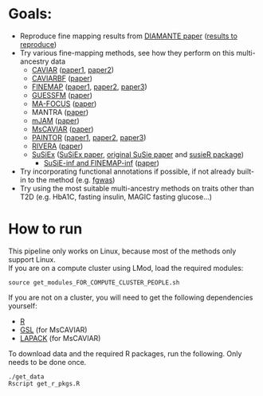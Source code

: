 # Goals:
+ Reproduce fine mapping results from [DIAMANTE paper](https://doi.org/10.1038/s41588-022-01058-3) ([results to reproduce](https://kp4cd.org/index.php/node/869))
+ Try various fine-mapping methods, see how they perform on this multi-ancestry data
  - [CAVIAR](https://github.com/fhormoz/caviar) ([paper1](https://doi.org/10.1534/genetics.114.167908), [paper2](https://doi.org/10.1016/j.ajhg.2016.10.003))
  - [CAVIARBF](https://bitbucket.org/Wenan/caviarbf/src/master/) ([paper](https://doi.org/10.1534/genetics.116.188953))
  - [FINEMAP](http://www.christianbenner.com/) ([paper1](https://doi.org/10.1093/bioinformatics/btw018), [paper2](https://doi.org/10.1016/j.ajhg.2017.08.012), [paper3](https://doi.org/10.1101/318618))
  - [GUESSFM](https://github.com/chr1swallace/GUESSFM) ([paper](https://doi.org/10.1371/journal.pgen.1005272))
  - [MA-FOCUS](https://www.mancusolab.com/ma-focus) ([paper](https://www.cell.com/ajhg/fulltext/S0002-9297(22)00306-8))
  - MANTRA ([paper](https://doi.org/10.1002/gepi.20630))
  - [mJAM](https://github.com/USCbiostats/hJAM) ([paper](https://doi.org/10.1101/2022.12.22.521659))
  - [MsCAVIAR](https://github.com/nlapier2/MsCAVIAR) ([paper](https://doi.org/10.1371/journal.pgen.1009733))
  - [PAINTOR](https://github.com/gkichaev/PAINTOR_V3.0) ([paper1](https://doi.org/10.1371/journal.pgen.1004722), [paper2](https://www.cell.com/ajhg/fulltext/S0002-9297(15)00243-8), [paper3](https://doi.org/10.1093%2Fbioinformatics%2Fbtw615))
  - [RIVERA](https://github.com/yueli-compbio/RiVIERA) ([paper](https://doi.org/10.1093/nar/gkw627))
  - [SuSiEx](https://github.com/getian107/SuSiEx) ([SuSiEx paper](https://doi.org/10.1101/2023.01.07.23284293), [original SuSie paper](https://doi.org/10.1111/rssb.12388) and [susieR package](https://github.com/stephenslab/susieR))
    - [SuSiE-inf and FINEMAP-inf](https://github.com/FinucaneLab/fine-mapping-inf) ([paper](https://doi.org/10.1101/2022.10.21.513123))
+ Try incorporating functional annotations if possible, if not already built-in to the method (e.g. [fgwas](https://github.com/joepickrell/fgwas))
+ Try using the most suitable multi-ancestry methods on traits other than T2D (e.g. HbA1C, fasting insulin, MAGIC fasting glucose...)

# How to run
This pipeline only works on Linux, because most of the methods only support Linux.\
If you are on a compute cluster using LMod, load the required modules:
```{bash}
source get_modules_FOR_COMPUTE_CLUSTER_PEOPLE.sh
```
If you are not on a cluster, you will need to get the following dependencies yourself:
+ [R](https://cran.r-project.org/mirrors.html)
+ [GSL](https://www.gnu.org/software/gsl/) (for MsCAVIAR)
+ [LAPACK](https://www.netlib.org/lapack/#_software) (for MsCAVIAR)

To download data and the required R packages, run the following. Only needs to be done once.
```{bash}
./get_data
Rscript get_r_pkgs.R
```
<WIP>
